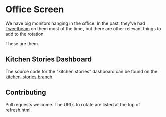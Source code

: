 Office Screen
=============

We have big monitors hanging in the office. In the past, they’ve had
[Tweetbeam](http://www.tweetbeam.com/show?query=codeforamerica) on them most
of the time, but there are other relevant things to add to the rotation.

These are them.


Kitchen Stories Dashboard
----

The source code for the "kitchen stories" dashboard can be found on the [kitchen-stories branch](https://github.com/codeforamerica/office-screen/tree/kitchen-stories).

Contributing
----

Pull requests welcome. The URLs to rotate are listed at the top of refresh.html.